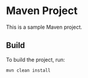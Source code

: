 # Maven Project

This is a sample Maven project.

## Build

To build the project, run:
```sh
mvn clean install
